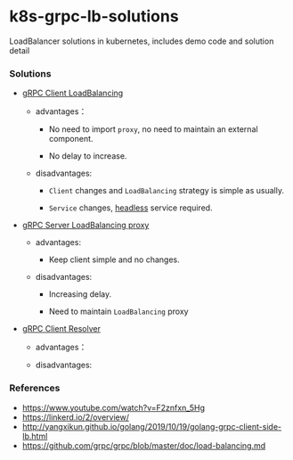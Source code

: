 # k8s-grpc-lb-solutions
LoadBalancer solutions in kubernetes, includes demo code and solution detail


### Solutions

* [gRPC Client LoadBalancing](./solutions/lb-client/README.md)
    
    * advantages：
        
        * No need to import `proxy`, no need to maintain an external component.
        
        * No delay to increase.
    
    * disadvantages:
        
        * `Client` changes and `LoadBalancing` strategy is simple as usually.
        
        * `Service` changes, [headless](https://kubernetes.io/docs/concepts/services-networking/service/#headless-services) service required.

* [gRPC Server LoadBalancing proxy](./solutions/lb-proxy-mesh/README.md)
    
    * advantages:
        
        * Keep client simple and no changes. 
    
    * disadvantages:
        
        * Increasing delay.
        
        * Need to maintain `LoadBalancing` proxy 

* [gRPC Client Resolver](./solutions/lb-client-resolver/README.md)
    
     * advantages：
     
     * disadvantages:
    
### References

* https://www.youtube.com/watch?v=F2znfxn_5Hg
* https://linkerd.io/2/overview/
* http://yangxikun.github.io/golang/2019/10/19/golang-grpc-client-side-lb.html
* https://github.com/grpc/grpc/blob/master/doc/load-balancing.md